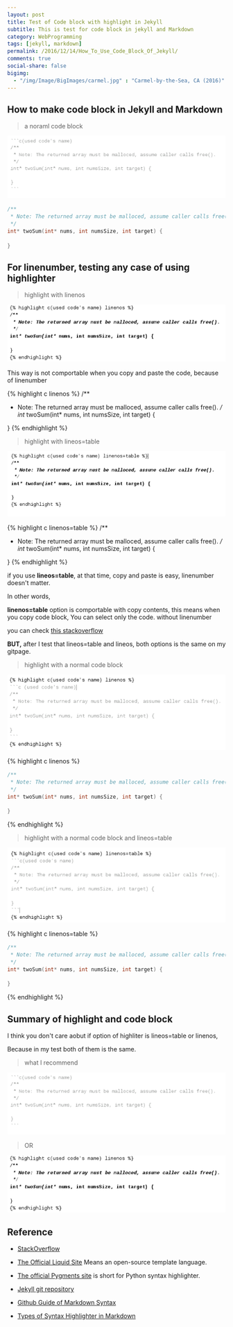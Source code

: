 ```yaml
---
layout: post
title: Test of Code block with highlight in Jekyll
subtitle: This is test for code block in jekyll and Markdown
category: WebProgramming
tags: [jekyll, markdown]
permalink: /2016/12/14/How_To_Use_Code_Block_Of_Jekyll/
comments: true
social-share: false
bigimg: 
  - "/img/Image/BigImages/carmel.jpg" : "Carmel-by-the-Sea, CA (2016)"
---
```


## How to make code block in Jekyll and Markdown


 > a noraml code block  
 
  ![](/img/Image/WebProgramming/2016-12-14-How_To_Use_Code_Block_Of_Jekyll/1highlight.png)
        
```c
/**
 * Note: The returned array must be malloced, assume caller calls free().
 */
int* twoSum(int* nums, int numsSize, int target) {
    
}
```

## For linenumber, testing any case of using highlighter


  > highlight with linenos

   ![](/img/Image/WebProgramming/2016-12-14-How_To_Use_Code_Block_Of_Jekyll/2highlight.png)

  This way is not comportable when you copy and paste the code, because of linenumber

{% highlight c linenos %}
/**
 * Note: The returned array must be malloced, assume caller calls free().
 */
int* twoSum(int* nums, int numsSize, int target) {
    
}
{% endhighlight %}


   > highlight with lineos=table
   
   
   
   ![](/img/Image/WebProgramming/2016-12-14-How_To_Use_Code_Block_Of_Jekyll/3highlight.png)

{% highlight c linenos=table %}
/**
 * Note: The returned array must be malloced, assume caller calls free().
 */
int* twoSum(int* nums, int numsSize, int target) {
    
}
{% endhighlight %}

 if you use **lineos=table**, at that time, copy and paste is easy, linenumber doesn't matter. 

 In other words,  
 
 **linenos=table** option is comportable with copy contents, this means when you copy code block, You can select only the code. without linenumber

 you can check [this stackoverflow](http://stackoverflow.com/questions/11093241/how-to-support-line-number-when-using-pygments-with-jekyll)

 **BUT,** after I test that lineos=table and lineos, both options is the same on my gitpage.

  >  highlight with a normal code block

  ![](/img/Image/WebProgramming/2016-12-14-How_To_Use_Code_Block_Of_Jekyll/4highlight.png)

{% highlight c linenos %}
```c
/**
 * Note: The returned array must be malloced, assume caller calls free().
 */
int* twoSum(int* nums, int numsSize, int target) {
    
}
```
{% endhighlight %}


  >  highlight with a normal code block and lineos=table 

   ![](/img/Image/WebProgramming/2016-12-14-How_To_Use_Code_Block_Of_Jekyll/5highlight.png)

{% highlight c linenos=table %}
```c 
/**
 * Note: The returned array must be malloced, assume caller calls free().
 */
int* twoSum(int* nums, int numsSize, int target) {
    
}
```
{% endhighlight %}


## Summary of highlight and code block

 I think you don't care aobut if option of highliter is lineos=table or linenos, 
 
 Because in my test both of them is the same. 
 
 > what I recommend
 
 ![](/img/Image/WebProgramming/2016-12-14-How_To_Use_Code_Block_Of_Jekyll/1highlight.png)
 
 > OR
 
 ![](/img/Image/WebProgramming/2016-12-14-How_To_Use_Code_Block_Of_Jekyll/2highlight.png)


## Reference 

  - [StackOverflow](http://stackoverflow.com/questions/11093241/how-to-support-line-number-when-using-pygments-with-jekyll)
  
  - [The Official Liquid Site](https://shopify.github.io/liquid/) Means an open-source template language. 
  
  - [The official Pygments site](http://pygments.org/) is short for Python syntax highlighter.
  
  - [Jekyll git repository](https://github.com/jekyll/jekyll)
  
  - [Github Guide of Markdown Syntax](https://guides.github.com/pdfs/markdown-cheatsheet-online.pdf)
  
  - [Types of Syntax Highlighter in Markdown](https://support.codebasehq.com/articles/tips-tricks/syntax-highlighting-in-markdown)
